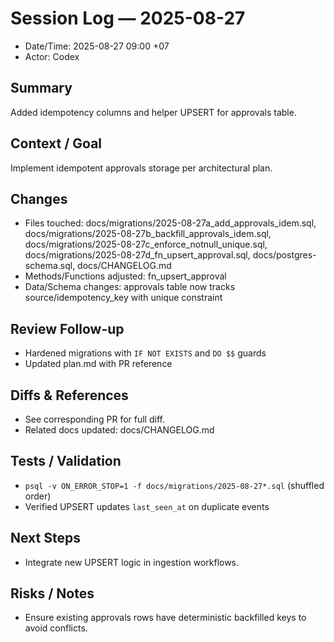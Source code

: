 # Session Log — 2025-08-27
- Date/Time: 2025-08-27 09:00 +07
- Actor: Codex

## Summary
Added idempotency columns and helper UPSERT for approvals table.

## Context / Goal
Implement idempotent approvals storage per architectural plan.

## Changes
- Files touched: docs/migrations/2025-08-27a_add_approvals_idem.sql, docs/migrations/2025-08-27b_backfill_approvals_idem.sql, docs/migrations/2025-08-27c_enforce_notnull_unique.sql, docs/migrations/2025-08-27d_fn_upsert_approval.sql, docs/postgres-schema.sql, docs/CHANGELOG.md
- Methods/Functions adjusted: fn_upsert_approval
- Data/Schema changes: approvals table now tracks source/idempotency_key with unique constraint

## Review Follow-up
- Hardened migrations with `IF NOT EXISTS` and `DO $$` guards
- Updated plan.md with PR reference

## Diffs & References
- See corresponding PR for full diff.
- Related docs updated: docs/CHANGELOG.md

## Tests / Validation
- `psql -v ON_ERROR_STOP=1 -f docs/migrations/2025-08-27*.sql` (shuffled order)
- Verified UPSERT updates `last_seen_at` on duplicate events

## Next Steps
- Integrate new UPSERT logic in ingestion workflows.

## Risks / Notes
- Ensure existing approvals rows have deterministic backfilled keys to avoid conflicts.
